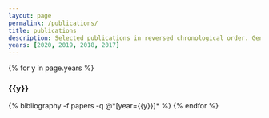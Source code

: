 ```yaml
---
layout: page
permalink: /publications/
title: publications
description: Selected publications in reversed chronological order. Generated by jekyll-scholar.
years: [2020, 2019, 2018, 2017]
---
```


{% for y in page.years %}
  <h3 class="year">{{y}}</h3>
  {% bibliography -f papers -q @*[year={{y}}]* %}
{% endfor %}

